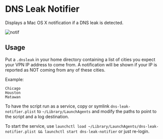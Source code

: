 # DNS Leak Notifier

Displays a Mac OS X notification if a DNS leak is detected.

![notif](https://cloud.githubusercontent.com/assets/318214/24342016/e4fcc3f6-1272-11e7-8c87-c63b930014e8.png)

## Usage

Put a `.dnsleak` in your home directory containing a list of cities you expect your VPN IP address to come from. A notification will be shown if your IP is reported as NOT coming from any of these cities.

Example:

```
Chicago
Houston
Matawan
```

To have the script run as a service, copy or symlink `dns-leak-notifier.plist` to `~/Library/LaunchAgents` and modify the paths to point to the script and a log destination.

To start the service, use `launchctl load ~/Library/LaunchAgents/dns-leak-notifier.plist && launchctl start dns-leak-notifier` or just re-login.
